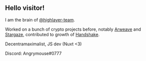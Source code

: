 ## Hello visitor!
I am the brain of [@highlayer-team](https://github.com/highlayer-team). 

Worked on a bunch of crypto projects before, notably [Arweave](https://arweave.org) and [Stargaze](https://stargaze.zone), contributed to growth of [Handshake](https://handshake.org).

Decentramaximalist, JS dev (Nuxt <3)

Discord: Angrymouse#0777


